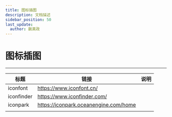 ```yaml
---
title: 图标插图
description: 文档描述
sidebar_position: 50
last_update:
  author: 蒯美政
---
```


# 图标插图

------



| 标题       | 链接                                  | 说明 |
| ---------- | ------------------------------------- | ---- |
| iconfont   | https://www.iconfont.cn/              |      |
| iconfinder | https://www.iconfinder.com/           |      |
| iconpark   | https://iconpark.oceanengine.com/home |      |
|            |                                       |      |
